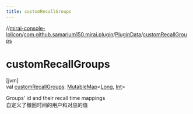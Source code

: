```yaml
---
title: customRecallGroups
---
```

//[mirai-console-lolicon](../../../index.html)/[com.github.samarium150.mirai.plugin](../index.html)/[PluginData](index.html)/[customRecallGroups](custom-recall-groups.html)



# customRecallGroups



[jvm]\
val [customRecallGroups](custom-recall-groups.html): [MutableMap](https://kotlinlang.org/api/latest/jvm/stdlib/kotlin.collections/-mutable-map/index.html)<[Long](https://kotlinlang.org/api/latest/jvm/stdlib/kotlin/-long/index.html), [Int](https://kotlinlang.org/api/latest/jvm/stdlib/kotlin/-int/index.html)>



Groups' id and their recall time mappings <br> 自定义了撤回时间的用户和对应的值





